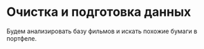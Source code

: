 # Очистка и подготовка данных

Будем анализировать базу фильмов и искать похожие бумаги в портфеле.

